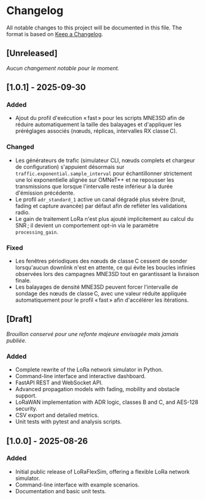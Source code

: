 # Changelog

All notable changes to this project will be documented in this file.
The format is based on [Keep a Changelog](https://keepachangelog.com/en/1.0.0/).

## [Unreleased]

_Aucun changement notable pour le moment._

## [1.0.1] - 2025-09-30
### Added
- Ajout du profil d'exécution « fast » pour les scripts MNE3SD afin de réduire automatiquement la taille des balayages et d'appliquer les préréglages associés (nœuds, réplicas, intervalles RX classe C). 
### Changed
- Les générateurs de trafic (simulateur CLI, nœuds complets et chargeur de configuration) s'appuient désormais sur `traffic.exponential.sample_interval` pour échantillonner strictement une loi exponentielle alignée sur OMNeT++ et ne repousser les transmissions que lorsque l'intervalle reste inférieur à la durée d'émission précédente. 
- Le profil `adr_standard_1` active un canal dégradé plus sévère (bruit, fading et capture avancée) par défaut afin de refléter les validations radio.
- Le gain de traitement LoRa n'est plus ajouté implicitement au calcul du SNR ; il devient un comportement opt-in via le paramètre `processing_gain`.
### Fixed
- Les fenêtres périodiques des nœuds de classe C cessent de sonder lorsqu'aucun downlink n'est en attente, ce qui évite les boucles infinies observées lors des campagnes MNE3SD tout en garantissant la livraison finale.
- Les balayages de densité MNE3SD peuvent forcer l'intervalle de sondage des nœuds de classe C, avec une valeur réduite appliquée automatiquement pour le profil « fast » afin d'accélérer les itérations.

## [Draft]
_Brouillon conservé pour une refonte majeure envisagée mais jamais publiée._

### Added
- Complete rewrite of the LoRa network simulator in Python.
- Command-line interface and interactive dashboard.
- FastAPI REST and WebSocket API.
- Advanced propagation models with fading, mobility and obstacle support.
- LoRaWAN implementation with ADR logic, classes B and C, and AES-128 security.
- CSV export and detailed metrics.
- Unit tests with pytest and analysis scripts.

## [1.0.0] - 2025-08-26
### Added
- Initial public release of LoRaFlexSim, offering a flexible LoRa network simulator.
- Command-line interface with example scenarios.
- Documentation and basic unit tests.
